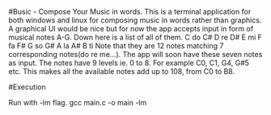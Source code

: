 #Busic - Compose Your Music in words.
This is a terminal application for both windows and linux for composing music in words rather than graphics. A graphical UI would be nice but for now the app accepts input in form of musical notes A-G. Down here is a list of all of them.
C	do
C#
D	re
D#
E	mi
F	fa
F#
G	so
G#
A	la
A#
B	ti
Note that they are 12 notes matching 7 corresponding notes(do re me...).
The app will soon have these seven notes as input.
The notes have 9 levels ie. 0 to 8. For example
C0, C1, G4, G#5 etc.
This makes all the available notes add up to 108, from C0 to B8.


#Execution

Run with -lm flag.
gcc main.c -o main -lm
